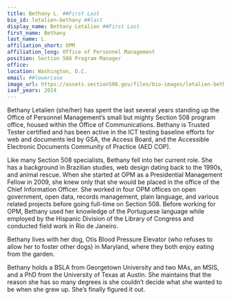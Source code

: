 ```yaml
---
title: Bethany L. ##First Last
bio_id: letalien-bethany ##last
display_name: Bethany Letalien ##First Last
first_name: Bethany
last_name: L.
affiliation_short: OPM
affiliation_long: Office of Personnel Management
position: Section 508 Program Manager
office: 
location: Washington, D.C.
email: ##lowercase
image_url: https://assets.section508.gov/files/bio-images/letalien-bethany.jpg
iaaf_years: 2024
---
```

Bethany Letalien (she/her) has spent the last several years standing up the Office of Personnel Management’s small but mighty Section 508 program office, housed within the Office of Communications. Bethany is Trusted Tester certified and has been active in the ICT testing baseline efforts for web and documents led by GSA, the Access Board, and the Accessible Electronic Documents Community of Practice (AED COP).

Like many Section 508 specialists, Bethany fell into her current role. She has a background in Brazilian studies, web design dating back to the 1990s, and animal rescue. When she started at OPM as a Presidential Management Fellow in 2009, she knew only that she would be placed in the office of the Chief Information Officer. She worked in four OPM offices on open government, open data, records management, plain language, and various related projects before going full-time on Section 508. Before working for OPM, Bethany used her knowledge of the Portuguese language while employed by the Hispanic Division of the Library of Congress and conducted field work in Rio de Janeiro.

Bethany lives with her dog, Otis Blood Pressure Elevator (who refuses to allow her to foster other dogs) in Maryland, where they both enjoy eating from the garden.

Bethany holds a BSLA from Georgetown University and two MAs, an MSIS, and a PhD from the University of Texas at Austin. She maintains that the reason she has so many degrees is she couldn’t decide what she wanted to be when she grew up. She’s finally figured it out.